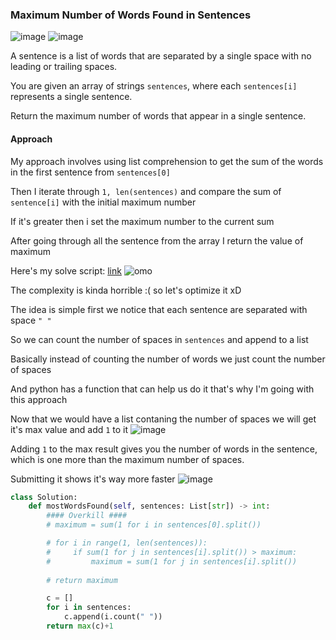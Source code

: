 <h3> Maximum Number of Words Found in Sentences </h3>

![image](https://github.com/h4ckyou/h4ckyou.github.io/assets/127159644/4f08c124-4089-4e56-8ef6-145ac02226ad)
![image](https://github.com/h4ckyou/h4ckyou.github.io/assets/127159644/95884ad5-9445-453d-b1bf-fd45f1c5e7d2)

A sentence is a list of words that are separated by a single space with no leading or trailing spaces.

You are given an array of strings `sentences`, where each `sentences[i]` represents a single sentence.

Return the maximum number of words that appear in a single sentence.

#### Approach 

My approach involves using list comprehension to get the sum of the words in the first sentence from `sentences[0]` 

Then I iterate through `1, len(sentences)` and compare the sum of `sentence[i]` with the initial maximum number 

If it's greater then i set the maximum number to the current sum

After going through all the sentence from the array I return the value of maximum

Here's my solve script: [link](https://github.com/h4ckyou/h4ckyou.github.io/blob/main/posts/programming/Leetcode/Maximum%20Number%20of%20Words%20Found%20in%20Sentences/solve.py)
![omo](https://github.com/h4ckyou/h4ckyou.github.io/assets/127159644/089fe177-2180-4fff-a512-c53120ce45c8)

The complexity is kinda horrible :( so let's optimize it xD

The idea is simple first we notice that each sentence are separated with space `" "`

So we can count the number of spaces in `sentences` and append to a list

Basically instead of counting the number of words we just count the number of spaces

And python has a function that can help us do it that's why I'm going with this approach

Now that we would have a list contaning the number of spaces we will get it's max value and add `1` to it
![image](https://github.com/h4ckyou/h4ckyou.github.io/assets/127159644/d57e69f8-e8ac-48a6-8970-c1eaceda44a3)

Adding `1` to the max result gives you the number of words in the sentence, which is one more than the maximum number of spaces. 

Submitting it shows it's way more faster
![image](https://github.com/h4ckyou/h4ckyou.github.io/assets/127159644/db47cd48-c45d-4ec6-89f9-738fe50a15d8)

```python
class Solution:
    def mostWordsFound(self, sentences: List[str]) -> int:
        #### Overkill ####
        # maximum = sum(1 for i in sentences[0].split())

        # for i in range(1, len(sentences)):
        #     if sum(1 for j in sentences[i].split()) > maximum:
        #         maximum = sum(1 for j in sentences[i].split())
        
        # return maximum

        c = []
        for i in sentences:
            c.append(i.count(" "))
        return max(c)+1
```
